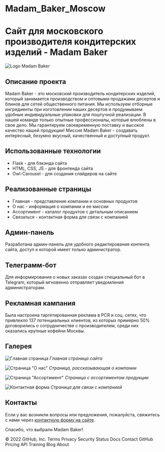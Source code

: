 # Madam_Baker_Moscow

# Сайт для московского производителя кондитерских изделий - Madam Baker

![Logo Madam Baker](path/to/logo.png)

## Описание проекта

Madam Baker - это московский производитель кондитерских изделий, который занимается производством и оптовыми продажами десертов и блинов для сетей общественного питания. Мы используем отборные ингредиенты при изготовлении наших десертов и продумываем удобные индивидуальные упаковки для поштучной реализации. В нашей команде только опытные профессионалы, которые влюблены в свое дело. Мы гарантируем своевременную поставку и высокое качество нашей продукции! Миссия Madam Baker - создавать интересный, безумно вкусный, качественный и доступный продукт.

## Использованные технологии

- Flask - для бэкэнда сайта
- HTML, CSS, JS - для фронтенда сайта
- Owl-Carousel - для создания слайдеров на сайте

## Реализованные страницы

- Главная - представление компании и основных продуктов
- О нас - информация о компании и ее миссии
- Ассортимент - каталог продуктов с детальным описанием
- Связаться - контактная форма для связи с компанией
  
## Админ-панель

Разработана админ-панель для удобного редактирования контента сайта, доступ к которой имеет только администратор.

## Телеграмм-бот

Для информирования о новых заказах создан специальный бот в Telegram, который мгновенно отправляет уведомления администраторам.

## Рекламная кампания

Была настроена таргетированная реклама в РСЯ и соц. сетях, что привлекло 137 потенциальных клиентов, из которых примерно 50% договорились о сотрудничестве с производителем, среди них оказались крупные кофейни Москвы.

## Галерея

![Главная страница](https://i.yapx.ru/XNniJ.jpg)
_Главная страница сайта_

![Страница "О нас"](https://imgbly.com/ib/bwiFT63IwC)
_Страница, рассказывающая о компании_

![Страница "Ассортимент"](https://imgbly.com/ib/tXTRG8nZFi)
_Страница с ассортиментом продукции_

![Контактная форма](https://imgbly.com/ib/nyU4EXjH9i)
_Страница для связи с компанией_

## Контакты

Если у вас возникли вопросы или предложения, пожалуйста, свяжитесь с нами через [контактную форму на сайте](https://madam-baker-moscow.onrender.com/#contact).

Спасибо, что выбрали Madam Baker!












© 2022 GitHub, Inc.
Terms
Privacy
Security
Status
Docs
Contact GitHub
Pricing
API
Training
Blog
About
